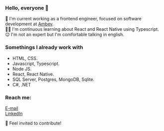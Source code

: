 ### Hello, everyone 👋

 🔧 I'm current working as a frontend engineer, focused on software development at <a href="https://www.ambevtech.com.br//">Ambev</a>.  
 👨‍💻 I'm continuous learning about React and React Native using Typescript.   
 😉 I'm not an expert but I'm comfortable talking in english.   
 
 
### Somethings I already work with
- HTML, CSS.
- Javascript, Typescript.
- Node JS. 
- React, React Native.
- SQL Server, Postgres, MongoDB, Sqlite.
- C#, .NET

### Reach me: 
 <a href="jerry.castro96@outlook.com"> E-mail </a>  
 <a href="https://www.linkedin.com/in/jerry-macedo-castro/"> LinkedIn </a>   
 
 🤘 Feel invited to contribute! 


<!--
**JerryMacedoCastro/JerryMacedoCastro** is a ✨ _special_ ✨ repository because its `README.md` (this file) appears on your GitHub profile.
